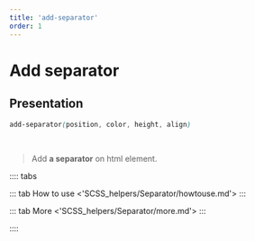 ```yaml
---
title: 'add-separator'
order: 1
---
```


# Add separator

## Presentation

```scss
add-separator(position, color, height, align)
```

</br>

> Add **a separator** on html element.

:::: tabs

::: tab How to use
<'SCSS_helpers/Separator/howtouse.md'>
:::

::: tab More
<'SCSS_helpers/Separator/more.md'>
:::

::::